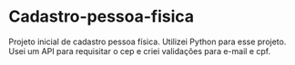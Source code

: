 # Cadastro-pessoa-fisica
 Projeto inicial de cadastro pessoa física. Utilizei Python para esse projeto. Usei um API para requisitar o cep e criei validações para e-mail e cpf.
